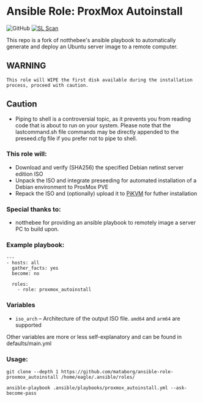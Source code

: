 # Ansible Role: ProxMox Autoinstall
![GitHub](https://img.shields.io/github/license/mataborg/ansible-role-proxmox_autoinstall)
[![SL Scan](https://github.com/mataborg/ansible-role-proxmox_autoinstall/actions/workflows/shiftleft.yml/badge.svg?branch=main)](https://github.com/mataborg/ansible-role-proxmox_autoinstall/actions/workflows/shiftleft.yml)

This repo is a fork of notthebee's ansible playbook to automatically generate and deploy an Ubuntu server image to a remote computer.

## WARNING
```
This role will WIPE the first disk available during the installation process, proceed with caution.
```

## Caution
* Piping to shell is a controversial topic, as it prevents you from reading code that is about to run on your system. Please note that the lastcommand.sh file commands may be directly appended to the preseed.cfg file if you prefer not to pipe to shell.

### This role will:
* Download and verify (SHA256) the specified Debian netinst server edition ISO
* Unpack the ISO and integrate preseeding for automated installation of a Debian environment to ProxMox PVE
* Repack the ISO and (optionally) upload it to [PiKVM](https://pikvm.org/) for futher installation

### Special thanks to:
* notthebee for providing an ansible playbook to remotely image a server PC to build upon.

### Example playbook:
```
---
- hosts: all
  gather_facts: yes
  become: no

  roles:
    - role: proxmox_autoinstall
```

### Variables
* `iso_arch` – Architecture of the output ISO file. `amd64` and `arm64` are supported



Other variables are more or less self-explanatory and can be found in defaults/main.yml

### Usage:
```
git clone --depth 1 https://github.com/mataborg/ansible-role-proxmox_autoinstall /home/eagle/.ansible/roles/
```
```
ansible-playbook .ansible/playbooks/proxmox_autoinstall.yml --ask-become-pass
```

